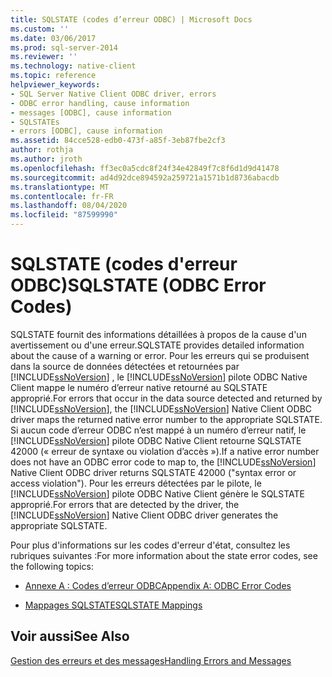 ```yaml
---
title: SQLSTATE (codes d’erreur ODBC) | Microsoft Docs
ms.custom: ''
ms.date: 03/06/2017
ms.prod: sql-server-2014
ms.reviewer: ''
ms.technology: native-client
ms.topic: reference
helpviewer_keywords:
- SQL Server Native Client ODBC driver, errors
- ODBC error handling, cause information
- messages [ODBC], cause information
- SQLSTATEs
- errors [ODBC], cause information
ms.assetid: 84cce528-edb0-473f-a85f-3eb87fbe2cf3
author: rothja
ms.author: jroth
ms.openlocfilehash: ff3ec0a5cdc8f24f34e42849f7c8f6d1d9d41478
ms.sourcegitcommit: ad4d92dce894592a259721a1571b1d8736abacdb
ms.translationtype: MT
ms.contentlocale: fr-FR
ms.lasthandoff: 08/04/2020
ms.locfileid: "87599990"
---
```

# <a name="sqlstate-odbc-error-codes"></a><span data-ttu-id="996a3-102">SQLSTATE (codes d'erreur ODBC)</span><span class="sxs-lookup"><span data-stu-id="996a3-102">SQLSTATE (ODBC Error Codes)</span></span>
  <span data-ttu-id="996a3-103">SQLSTATE fournit des informations détaillées à propos de la cause d'un avertissement ou d'une erreur.</span><span class="sxs-lookup"><span data-stu-id="996a3-103">SQLSTATE provides detailed information about the cause of a warning or error.</span></span> <span data-ttu-id="996a3-104">Pour les erreurs qui se produisent dans la source de données détectées et retournées par [!INCLUDE[ssNoVersion](../../includes/ssnoversion-md.md)] , le [!INCLUDE[ssNoVersion](../../includes/ssnoversion-md.md)] pilote ODBC Native Client mappe le numéro d’erreur native retourné au SQLSTATE approprié.</span><span class="sxs-lookup"><span data-stu-id="996a3-104">For errors that occur in the data source detected and returned by [!INCLUDE[ssNoVersion](../../includes/ssnoversion-md.md)], the [!INCLUDE[ssNoVersion](../../includes/ssnoversion-md.md)] Native Client ODBC driver maps the returned native error number to the appropriate SQLSTATE.</span></span> <span data-ttu-id="996a3-105">Si aucun code d’erreur ODBC n’est mappé à un numéro d’erreur natif, le [!INCLUDE[ssNoVersion](../../includes/ssnoversion-md.md)] pilote ODBC Native Client retourne SQLSTATE 42000 (« erreur de syntaxe ou violation d’accès »).</span><span class="sxs-lookup"><span data-stu-id="996a3-105">If a native error number does not have an ODBC error code to map to, the [!INCLUDE[ssNoVersion](../../includes/ssnoversion-md.md)] Native Client ODBC driver returns SQLSTATE 42000 ("syntax error or access violation").</span></span> <span data-ttu-id="996a3-106">Pour les erreurs détectées par le pilote, le [!INCLUDE[ssNoVersion](../../includes/ssnoversion-md.md)] pilote ODBC Native Client génère le SQLSTATE approprié.</span><span class="sxs-lookup"><span data-stu-id="996a3-106">For errors that are detected by the driver, the [!INCLUDE[ssNoVersion](../../includes/ssnoversion-md.md)] Native Client ODBC driver generates the appropriate SQLSTATE.</span></span>  
  
 <span data-ttu-id="996a3-107">Pour plus d'informations sur les codes d'erreur d'état, consultez les rubriques suivantes :</span><span class="sxs-lookup"><span data-stu-id="996a3-107">For more information about the state error codes, see the following topics:</span></span>  
  
-   [<span data-ttu-id="996a3-108">Annexe A : Codes d’erreur ODBC</span><span class="sxs-lookup"><span data-stu-id="996a3-108">Appendix A: ODBC Error Codes</span></span>](https://go.microsoft.com/fwlink/?LinkId=89356)  
  
-   [<span data-ttu-id="996a3-109">Mappages SQLSTATE</span><span class="sxs-lookup"><span data-stu-id="996a3-109">SQLSTATE Mappings</span></span>](https://go.microsoft.com/fwlink/?LinkId=89355)  
  
## <a name="see-also"></a><span data-ttu-id="996a3-110">Voir aussi</span><span class="sxs-lookup"><span data-stu-id="996a3-110">See Also</span></span>  
 [<span data-ttu-id="996a3-111">Gestion des erreurs et des messages</span><span class="sxs-lookup"><span data-stu-id="996a3-111">Handling Errors and Messages</span></span>](handling-errors-and-messages.md)  
  
  
